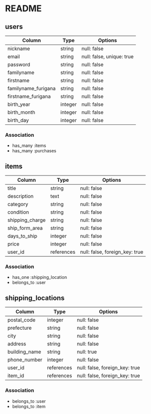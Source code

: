 # README

## users

|Column             |Type   |Options                  |
|-------------------|-------|-------------------------|
|nickname           |string |null: false              |
|email              |string |null: false, unique: true|
|password           |string |null: false              |
|familyname         |string |null: false              |
|firstname          |string |null: false              |
|familyname_furigana|string |null: false              |
|firstname_furigana |string |null: false              |
|birth_year         |integer|null: false              |
|birth_month        |integer|null: false              |
|birth_day          |integer|null: false              |

### Association
- has_many :items
- has_many :purchases

## items

|Column         |Type      |Options                       |
|---------------|----------|------------------------------|
|title          |string    |null: false                   |
|description    |text      |null: false                   |
|category       |string    |null: false                   |
|condition      |string    |null: false                   |
|shipping_charge|string    |null: false                   |
|ship_form_area |string    |null: false                   |
|days_to_ship   |integer   |null: false                   |
|price          |integer   |null: false                   |
|user_id        |references|null: false, foreign_key: true|

### Association
- has_one :shipping_location
- belongs_to :user

## shipping_locations

|Column       |Type      |Options                       |
|-------------|----------|------------------------------|
|postal_code  |integer   |null: false                   |
|prefecture   |string    |null: false                   |
|city         |string    |null: false                   |
|address      |string    |null: false                   |
|building_name|string    |null: true                    |
|phone_number |integer   |null: false                   |
|user_id      |references|null: false, foreign_key: true|
|item_id      |references|null: false, foreign_key: true|

### Association
- belongs_to :user
- belongs_to :item
